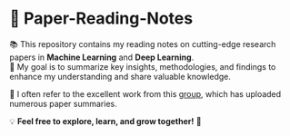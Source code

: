 # 📝 Paper-Reading-Notes

📚 This repository contains my reading notes on cutting-edge research papers in **Machine Learning** and **Deep Learning**.  
🌟 My goal is to summarize key insights, methodologies, and findings to enhance my understanding and share valuable knowledge.  

📖 I often refer to the excellent work from this [group](https://wx.zsxq.com/group/28885514441821), which has uploaded numerous paper summaries.  

💡 **Feel free to explore, learn, and grow together!** 🚀
